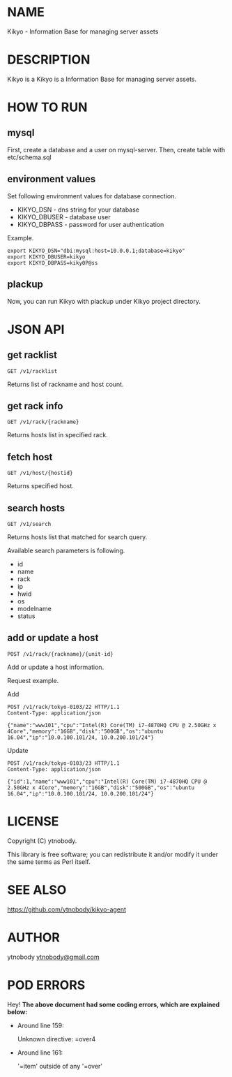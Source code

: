 # NAME

Kikyo - Information Base for managing server assets

# DESCRIPTION

Kikyo is a Kikyo is a Information Base for managing server assets.

# HOW TO RUN

## mysql

First, create a database and a user on mysql-server. Then, create table with etc/schema.sql

## environment values

Set following environment values for database connection.

- KIKYO\_DSN - dns string for your database
- KIKYO\_DBUSER - database user
- KIKYO\_DBPASS - password for user authentication

Example.

    export KIKYO_DSN="dbi:mysql:host=10.0.0.1;database=kikyo"
    export KIKYO_DBUSER=kikyo
    export KIKYO_DBPASS=kiky0P@ss

## plackup

Now, you can run Kikyo with plackup under Kikyo project directory.

# JSON API

## get racklist

    GET /v1/racklist

Returns list of rackname and host count.

## get rack info

    GET /v1/rack/{rackname}

Returns hosts list in specified rack.

## fetch host

    GET /v1/host/{hostid}

Returns specified host.

## search hosts

    GET /v1/search

Returns hosts list that matched for search query.

Available search parameters is following.

- id
- name
- rack
- ip
- hwid
- os
- modelname
- status

## add or update a host

    POST /v1/rack/{rackname}/{unit-id}

Add or update a host information.

Request example.

Add

    POST /v1/rack/tokyo-0103/22 HTTP/1.1
    Content-Type: application/json
    
    {"name":"www101","cpu":"Intel(R) Core(TM) i7-4870HQ CPU @ 2.50GHz x 4Core","memory":"16GB","disk":"500GB","os":"ubuntu 16.04","ip":"10.0.100.101/24, 10.0.200.101/24"}

Update

    POST /v1/rack/tokyo-0103/23 HTTP/1.1
    Content-Type: application/json
    
    {"id":1,"name":"www101","cpu":"Intel(R) Core(TM) i7-4870HQ CPU @ 2.50GHz x 4Core","memory":"16GB","disk":"500GB","os":"ubuntu 16.04","ip":"10.0.100.101/24, 10.0.200.101/24"}

# LICENSE

Copyright (C) ytnobody.

This library is free software; you can redistribute it and/or modify
it under the same terms as Perl itself.

# SEE ALSO

https://github.com/ytnobody/kikyo-agent

# AUTHOR

ytnobody <ytnobody@gmail.com>

# POD ERRORS

Hey! **The above document had some coding errors, which are explained below:**

- Around line 159:

    Unknown directive: =over4

- Around line 161:

    '=item' outside of any '=over'
